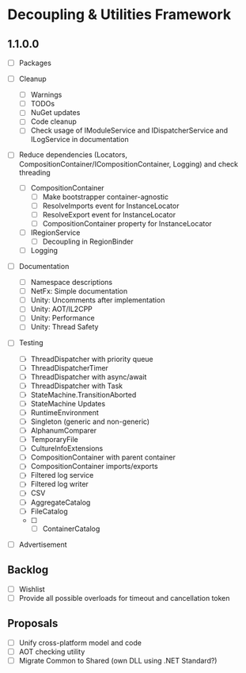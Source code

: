 # Decoupling & Utilities Framework

## 1.1.0.0

- [ ] Packages
- [ ] Cleanup
  - [ ] Warnings
  - [ ] TODOs
  - [ ] NuGet updates
  - [ ] Code cleanup
  - [ ] Check usage of IModuleService and IDispatcherService and ILogService in documentation
- [ ] Reduce dependencies (Locators, CompositionContainer/ICompositionContainer, Logging) and check threading
  - [ ] CompositionContainer
    - [ ] Make bootstrapper container-agnostic
    - [ ] ResolveImports event for InstanceLocator
    - [ ] ResolveExport event for InstanceLocator
    - [ ] CompositionContainer property for InstanceLocator
  - [ ] IRegionService
    - [ ] Decoupling in RegionBinder
  - [ ] Logging
- [ ] Documentation
  - [ ] Namespace descriptions
  - [ ] NetFx: Simple documentation
  - [ ] Unity: Uncomments after implementation
  - [ ] Unity: AOT/IL2CPP
  - [ ] Unity: Performance
  - [ ] Unity: Thread Safety
- [ ] Testing
  - [ ] ThreadDispatcher with priority queue
  - [ ] ThreadDispatcherTimer
  - [ ] ThreadDispatcher with async/await
  - [ ] ThreadDispatcher with Task
  - [ ] StateMachine.TransitionAborted
  - [ ] StateMachine Updates
  - [ ] RuntimeEnvironment
  - [ ] Singleton (generic and non-generic)
  - [ ] AlphanumComparer
  - [ ] TemporaryFile
  - [ ] CultureInfoExtensions
  - [ ] CompositionContainer with parent container
  - [ ] CompositionContainer imports/exports
  - [ ] Filtered log service
  - [ ] Filtered log writer
  - [ ] CSV
  - [ ] AggregateCatalog
  - [ ] FileCatalog
  - [ ] - [ ] ContainerCatalog
- [ ] Advertisement


## Backlog

- [ ] Wishlist
- [ ] Provide all possible overloads for timeout and cancellation token

## Proposals

- [ ] Unify cross-platform model and code
- [ ] AOT checking utility
- [ ] Migrate Common to Shared (own DLL using .NET Standard?)
